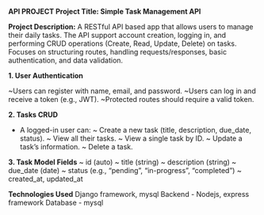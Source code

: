 **API PROJECT
Project Title: Simple Task Management API**

**Project Description:**
    A RESTful API based app that allows users to manage their daily tasks. The API support account creation, logging in, and performing CRUD operations (Create, Read,         Update, Delete) on tasks. Focuses on structuring routes, handling requests/responses, basic authentication, and data validation.

**1. User Authentication**

   ~Users can register with name, email, and password.
   ~Users can log in and receive a token (e.g., JWT).
   ~Protected routes should require a valid token.

**2. Tasks CRUD**
- A logged-in user can:
    ~ Create a new task (title, description, due_date, status).
    ~ View all their tasks.
    ~ View a single task by ID.
    ~ Update a task’s information.
    ~ Delete a task.

**3. Task Model Fields**
    ~ id (auto)
    ~ title (string)
    ~ description (string)
    ~ due_date (date)
    ~ status (e.g., “pending”, “in-progress”, “completed”)
    ~ created_at, updated_at

**Technologies Used**
    Django framework, mysql
    Backend -  Nodejs, express framework
    Database - mysql

